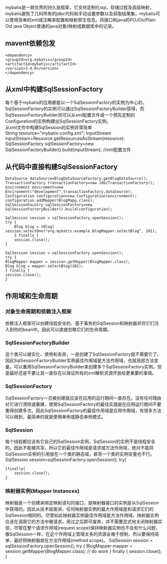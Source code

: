 mybatis是一款优秀的持久层框架，它支持定制化sql，存储过程及高级映射，mybatis避免了几科所有的jdbc代码和手动设置参数以及获取结果集，mybatis可以使用简单的xml或注解来配置和映射原生信息。将接口和java的POJOs(Plain Old java Object普通的java对象)映射成数据库中的记录。

## mavent依赖包发
    <dependency>
    <groupId>org.mybatis</groupId>
    <artifactId>mybatis</artifactId>
    <version>3.4.0</version>
    </dependency>

## 从xml中构建SqlSessionFactory
每个基于mybatis的应用都是以一个SqlSessionFactory的实例为中心的，SqlSessionFactory的实例可以通过SqlSessionFactoryBuilder获得，而SqlSessionFactoryBuilder则可以从xml配置文件或一个预先定制的Configuration的实例构建出SqlSessionFactory实例。     
从xml文件中构建SqlSession的实例非常简单    
    String resource="mybatis-config.xml";
    InputStream inputStream=Resource.getResourcesAsStream(resource);
    SqlSessionFactory sqlSessionFactory=new SqlSessionFactoryBuilder().build(inputStream);
    //xml配置文件
    <?xml version="1.0" encoding="UTF-8" ?>
    <!DOCTYPE configuration PUBLIC "-//mybatis.org//DTD Config 3.0//EN"
    "http://mybatis.org/dtd/mybatis-3-config.dtd">
    <configuration>
    <environments default="development">
        <environment id="development">
        <transactionManager type="JDBC"/>
        <dataSource type="POOLED">
            <property name="driver" value="${driver}"/>
            <property name="url" value="${url}"/>
            <property name="username" value="${username}"/>
            <property name="password" value="${password}"/>
        </dataSource>
        </environment>
    </environments>
    <mappers>
        <mapper resource="org/mybatis/example/BlogMapper.xml"/>
    </mappers>
    </configuration>

## 从代码中直接构建SqlSessionFactory
    DataSource dataSource=BlogDataSourceFactory.getBlogDataSource();
    TransactionFactory transactionFactory=new JdbcTransactionFactory();
    Environment enviroment=new Environment("development",transactionFactory,dataSource);
    Configuration configuration=new Configuration(environment);
    configuration.addMapper(BlogMapp.class);
    SqlSessionFacotry sqlSessionFactory=new SqlSessionFactoryBuilder().build(configuration);

    SqlSession session = sqlSessionFactory.openSession();
    try {
        Blog blog = (Blog) session.selectOne("org.mybatis.example.BlogMapper.selectBlog", 101);
        } finally {
        session.close();
    }

    SqlSession session = sqlSessionFactory.openSession();
    try {
    BlogMapper mapper = session.getMapper(BlogMapper.class);
    Blog blog = mapper.selectBlog(101);
    } finally {
    session.close();
    }

## 作用域和生命周期
### 对象生命周期和依赖注入框架
依赖注入框架可以创建线程安全的、基于事务的SqlSession和映射器并将它们注入到你的bean中。因此可以直接忽略它们的生命周期。
### SqlSessionFactoryBuilder
这个类可以被实化、使用和丢弃，一是创建了SqlSessionFactory就不需要它了。因此SqlSessionFactoryBuilder实例最佳作用域是方法作用域，也就局部方法变量。可以重用SqlSessionFactoryBuilder来创建多个SqlSessionFactory实例，但是最好还是不要让其一直存在以保证所有的xml解析资源开放给更重要的事情。
### SqlSessionFactory
SqlSessionFactory一旦被创建就应该在应用的运行期间一直存在。没有任何理由对它进行清除或重建，使用SqlSessionFactory的最佳实践是在应用运行期间不要重得创建多次。因此SqlSessionFactory的最佳作用域是应用作用域，有很多方法可以做到，最简单的就是使用单例或静态单例模式。
### SqlSession
每个线程都应该有它自己的SqlSession实例，SqlSession的实例不是线程安全的，因此不能被共享，所以它的最佳作用域是请求或方法作用域，绝对不能将SqlSession实例的引用放在一个类的静态域，甚至一个类的实例变量也不行。
    SqlSession session=sqlSessionFactory.openSession();
    try{

    }finally{
        session.close();
    }
### 映射器实例(Mapper Instances)
映射器是一个创建来绑定映射语句的接口，是映射器接口的实例是从SqlSession中获得的。因此从技术层面讲，任何映射器实例的最大作用域是和请求它们的SqlSession相同的。尽管如此映射器实例最佳作用域是方法作用域，映射器实例应该在调用它的方法中被请求。用过之后即可废弃，并不需要显式地关闭映射器实现，尽管在整个请求作用域(request scope)保持映射器实例也不会有什么问题，像SqlSession一样，在这个作用域上管理太多的资源会难于控制，所以要保持简单，最好把映射器放在方法作用域(method scope)。
    SqlSession session = sqlSessionFactory.openSession();
    try {
    BlogMapper mapper = session.getMapper(BlogMapper.class);
    // do work
    } finally {
    session.close();
    }